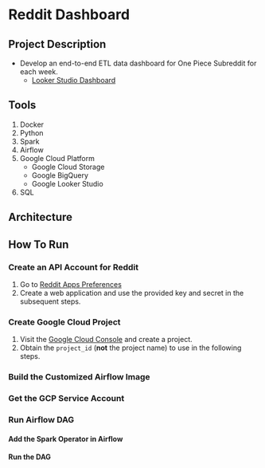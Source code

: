 # Reddit Dashboard

## Project Description

- Develop an end-to-end ETL data dashboard for One Piece Subreddit for each week.
  - [Looker Studio Dashboard](https://lookerstudio.google.com)

## Tools

1. Docker
2. Python
3. Spark
4. Airflow
5. Google Cloud Platform
   - Google Cloud Storage
   - Google BigQuery
   - Google Looker Studio
6. SQL

## Architecture

<!-- ![Architecture Image](img/achitecture_img.png) -->

## How To Run

### Create an API Account for Reddit

1. Go to [Reddit Apps Preferences](https://www.reddit.com/prefs/apps)
2. Create a web application and use the provided key and secret in the subsequent steps.

### Create Google Cloud Project

1. Visit the [Google Cloud Console](https://console.cloud.google.com/) and create a project.
2. Obtain the `project_id` (**not** the project name) to use in the following steps.

### Build the Customized Airflow Image

### Get the GCP Service Account

### Run Airflow DAG

#### Add the Spark Operator in Airflow

#### Run the DAG